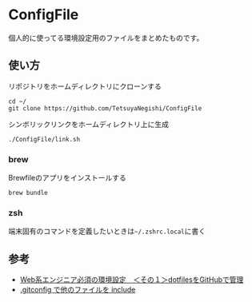 # ConfigFile

個人的に使ってる環境設定用のファイルをまとめたものです。

## 使い方

リポジトリをホームディレクトリにクローンする

```
cd ~/
git clone https://github.com/TetsuyaNegishi/ConfigFile
```

シンボリックリンクをホームディレクトリ上に生成

```
./ConfigFile/link.sh
```

### brew

Brewfileのアプリをインストールする

```
brew bundle
```

### zsh

端末固有のコマンドを定義したいときは`~/.zshrc.local`に書く

## 参考

- [Web系エンジニア必須の環境設定　＜その１＞dotfilesをGitHubで管理](http://tango-ruby.hatenablog.com/entry/2017/02/07/235714)
- [.gitconfig で他のファイルを include](https://qiita.com/t_uda/items/c3fd33604c3888e64868)